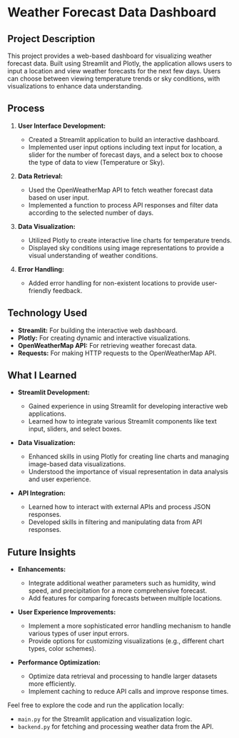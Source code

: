# Weather Forecast Data Dashboard

## Project Description

This project provides a web-based dashboard for visualizing weather forecast data. Built using Streamlit and Plotly, the application allows users to input a location and view weather forecasts for the next few days. Users can choose between viewing temperature trends or sky conditions, with visualizations to enhance data understanding.

## Process

1. **User Interface Development:**
   - Created a Streamlit application to build an interactive dashboard.
   - Implemented user input options including text input for location, a slider for the number of forecast days, and a select box to choose the type of data to view (Temperature or Sky).

2. **Data Retrieval:**
   - Used the OpenWeatherMap API to fetch weather forecast data based on user input.
   - Implemented a function to process API responses and filter data according to the selected number of days.

3. **Data Visualization:**
   - Utilized Plotly to create interactive line charts for temperature trends.
   - Displayed sky conditions using image representations to provide a visual understanding of weather conditions.

4. **Error Handling:**
   - Added error handling for non-existent locations to provide user-friendly feedback.

## Technology Used

- **Streamlit:** For building the interactive web dashboard.
- **Plotly:** For creating dynamic and interactive visualizations.
- **OpenWeatherMap API:** For retrieving weather forecast data.
- **Requests:** For making HTTP requests to the OpenWeatherMap API.

## What I Learned

- **Streamlit Development:**
  - Gained experience in using Streamlit for developing interactive web applications.
  - Learned how to integrate various Streamlit components like text input, sliders, and select boxes.

- **Data Visualization:**
  - Enhanced skills in using Plotly for creating line charts and managing image-based data visualizations.
  - Understood the importance of visual representation in data analysis and user experience.

- **API Integration:**
  - Learned how to interact with external APIs and process JSON responses.
  - Developed skills in filtering and manipulating data from API responses.

## Future Insights

- **Enhancements:**
  - Integrate additional weather parameters such as humidity, wind speed, and precipitation for a more comprehensive forecast.
  - Add features for comparing forecasts between multiple locations.

- **User Experience Improvements:**
  - Implement a more sophisticated error handling mechanism to handle various types of user input errors.
  - Provide options for customizing visualizations (e.g., different chart types, color schemes).

- **Performance Optimization:**
  - Optimize data retrieval and processing to handle larger datasets more efficiently.
  - Implement caching to reduce API calls and improve response times.

Feel free to explore the code and run the application locally:
- `main.py` for the Streamlit application and visualization logic.
- `backend.py` for fetching and processing weather data from the API.